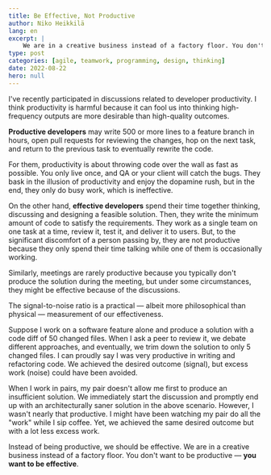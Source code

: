 ```yaml
---
title: Be Effective, Not Productive
author: Niko Heikkilä
lang: en
excerpt: |
    We are in a creative business instead of a factory floor. You don't want to be productive — you want to be effective.
type: post
categories: [agile, teamwork, programming, design, thinking]
date: 2022-08-22
hero: null
---
```


I've recently participated in discussions related to developer productivity. I think productivity is harmful because it can fool us into thinking high-frequency outputs are more desirable than high-quality outcomes.

**Productive developers** may write 500 or more lines to a feature branch in hours, open pull requests for reviewing the changes, hop on the next task, and return to the previous task to eventually rewrite the code.

For them, productivity is about throwing code over the wall as fast as possible. You only live once, and QA or your client will catch the bugs. They bask in the illusion of productivity and enjoy the dopamine rush, but in the end, they only do busy work, which is ineffective.

On the other hand, **effective developers** spend their time together thinking, discussing and designing a feasible solution. Then, they write the minimum amount of code to satisfy the requirements. They work as a single team on one task at a time, review it, test it, and deliver it to users. But, to the significant discomfort of a person passing by, they are not productive because they only spend their time talking while one of them is occasionally working.

Similarly, meetings are rarely productive because you typically don't produce the solution during the meeting, but under some circumstances, they might be effective because of the discussions.

The signal-to-noise ratio is a practical — albeit more philosophical than physical — measurement of our effectiveness.

Suppose I work on a software feature alone and produce a solution with a code diff of 50 changed files. When I ask a peer to review it, we debate different approaches, and eventually, we trim down the solution to only 5 changed files. I can proudly say I was very productive in writing and refactoring code. We achieved the desired outcome (signal), but excess work (noise) could have been avoided.

When I work in pairs, my pair doesn't allow me first to produce an insufficient solution. We immediately start the discussion and promptly end up with an architecturally saner solution in the above scenario. However, I wasn't nearly that productive. I might have been watching my pair do all the "work" while I sip coffee. Yet, we achieved the same desired outcome but with a lot less excess work.

Instead of being productive, we should be effective. We are in a creative business instead of a factory floor. You don't want to be productive — **you want to be effective**.
